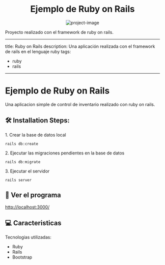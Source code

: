 <h1 align="center" id="title">Ejemplo de Ruby on Rails</h1>

<p align="center"><img src="https://upload.wikimedia.org/wikipedia/commons/thumb/6/62/Ruby_On_Rails_Logo.svg/2560px-Ruby_On_Rails_Logo.svg.png" alt="project-image"></p>

<p id="description">Proyecto realizado con el framework de ruby on rails.</p>

---
title: Ruby on Rails
description: Una aplicación realizada con el framework de rails en el lenguaje ruby
tags:
  - ruby
  - rails
---

# Ejemplo de Ruby on Rails

Una aplicacion simple de control de inventario realizado con ruby on rails.

<h2>🛠️ Installation Steps:</h2>

<p>1. Crear la base de datos local</p>

```
rails db:create
```

<p>2. Ejecutar las migraciones pendientes en la base de datos</p>

```
rails db:migrate
```

<p>3. Ejecutar el servidor</p>

```
rails server
```

<h2>🚀 Ver el programa</h2>

[http://localhost:3000/](http://localhost:3000/)
  
  
<h2>💻 Caracteristicas</h2>

Tecnologias utilizadas:

*   Ruby
*   Rails
*   Bootstrap